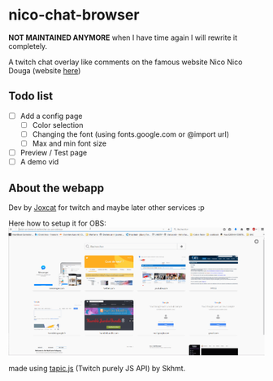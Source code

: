 # nico-chat-browser
**NOT MAINTAINED ANYMORE** when I have time again I will rewrite it completely.

A twitch chat overlay like comments on the famous website Nico Nico Douga (website [here](http://nico.kuro.ml/))

## Todo list
- [ ] Add a config page
  - [ ] Color selection
  - [ ] Changing the font (using fonts.google.com or @import url)
  - [ ] Max and min font size
- [ ] Preview / Test page
- [ ] A demo vid

## About the webapp
Dev by [Joxcat](http://twitter.com/blackksoulls) for twitch and maybe later other services :p

Here how to setup it for OBS:
![Setup](setup.gif)

made using [tapic.js](https://github.com/Skhmt/tapic.js/) (Twitch purely JS API) by Skhmt.
